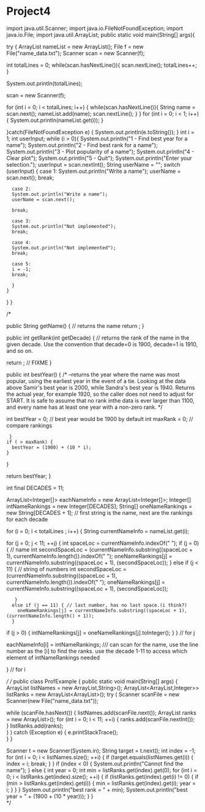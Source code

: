 # Project4
import java.util.Scanner;
import java.io.FileNotFoundException;
import java.io.File;
import java.util.ArrayList;
public static void main(String[] args){

try {
 ArrayList<String> nameList = new ArrayList<String>();
  File f = new File("name_data.txt");
  Scanner scan = new Scanner(f);

  int totalLines = 0;
  while(scan.hasNextLine()){
    scan.nextLine();
    totalLines++;
  }

  System.out.println(totalLines);

  scan = new Scanner(f);

  for (int i = 0; i < totalLines; i++) {
    while(scan.hasNextLine()){
      String name = scan.next();
      nameList.add(name);
      scan.nextLine();
  }
  }
 for (int i = 0; i < 1; i++){
   System.out.println(nameList.get(i));
 }



}catch(FileNotFoundException e) {
System.out.println(e.toString());
}
int i = 1;
int userInput;
  while (i > 0){
    System.out.println("1 - Find best year for a name");
    System.out.println("2 - Find best rank for a name");
    System.out.println("3 - Plot popularity of a name");
    System.out.println("4 - Clear plot");
    System.out.println("5 - Quit");
    System.out.println("Enter your selection.");
    userInput = scan.nextInt();
    String userName = "";
    switch (userInput) {
      case 1:
      System.out.println("Write a name");
      userName = scan.next();
      break;

      case 2:
      System.out.println("Write a name");
      userName = scan.next();
      
      break;

      case 3:
      System.out.println("Not implemented");
      break;

      case 4:
      System.out.println("Not implemented");
      break;

      case 5:
      i = -1;
      break;

      }
    }
  }
}


/*


public String getName() { // returns the name
 return ;
}

public int getRank(int getDecade) { // returns the rank of the name in the given decade. Use the convention that decade=0 is 1900, decade=1 is 1910, and so on. 




return ; // FIXME
}

public int bestYear() { /* –returns the year where the name was most popular, using the earliest year in the event of a tie. Looking at the data above Samir's best year is 2000, while Sandra's best year is 1940. Returns the actual year, for example 1920, so the caller does not need to adjust for START. It is safe to assume that no rank inthe data is ever larger than 1100, and every name has at least one year with a non-zero rank. */

int bestYear = 0; // best year would be 1900 by default
int maxRank = 0; // compare rankings
     
     }
    if ( > maxRank) {
      bestYear = (1900) + (10 * i);
    }
  }

return bestYear;
}

int final DECADES = 11; 

ArrayList<Integer[]> eachNameInfo = new ArrayList<Integer[]>;
Integer[] intNameRankings = new Integer[DECADES];
String[] oneNameRankings = new String[DECADES + 1]; // first string is the name, next are the rankings for each decade

for (i = 0; i < totalLines ; i++) { 
   String currentNameInfo = nameList.get(i);
   
                          
  for (j = 0; j < 11; ++j) { 
      int spaceLoc = currentNameInfo.indexOf(" ");
      if (j = 0) { // name
      int secondSpaceLoc = (currentNameInfo.substring((spaceLoc + 1),  currentNameInfo.length()).indexOf(" "); 
        oneNameRankings[j] = currentNameInfo.substring((spaceLoc + 1), (secondSpaceLoc)); 
      }
      else if (j < 11) { // string of numbers
      int secondSpaceLoc = (currentNameInfo.substring((spaceLoc + 1),  currentNameInfo.length()).indexOf(" "); 
        oneNameRankings[j] = currentNameInfo.substring((spaceLoc + 1), (secondSpaceLoc));  
        
       }
      else if (j == 11) { // last number, has no last space.(i think?)
        oneNameRankings[j] = currentNameInfo.substring((spaceLoc + 1), (currentNameInfo.length() + 1));            
      }
   
   if (j > 0) {
      intNameRankings[j] = oneNameRankings[j].toInteger();
   }
  } // for j
  
 eachNameInfo[i] = intNameRankings; /// can scan for the name, use the line number as the [i] to find the ranks. use the decade 1-11 to access which element of intNameRankings needed
  
 } // for i

*/
/*
public class ProfExample {
   public static void main(String[] args) {
      ArrayList<String> listNames = new ArrayList,String>();
      ArrayList<ArrayList,Integer>> listRanks = new ArrayList<ArrayList<Integer>>();
 try (
   Scanner scanFile = new Scanner(new File("name_data.txt"));
 
   while (scanFile.hasNext()) {
     listNames.add(scanFile.next());
     ArrayList<Integer> ranks = new ArrayList<Integer>>();
        for (int i = 0; i < 11; ++i) {
             ranks.add(scanFile.nextInt());                  
         }
         listRanks.add(ranks);                      
   }
 )
   catch (Exception e) {
       e.printStackTrace();                        
                      }
   } 
                               
  Scanner t = new Scanner(System.in);
  String target = t.next();
  int index = -1;
  for (int i = 0; i < listNames.size(); ++i) {
      if (target.equals(listNames.get(i)) {
          index = i;
          break;
      } 
  }
  if (index < 0) {
     System.out.println("Cannot find the name");
  }
  else {
      int year = 0; 
      int min = listRanks.get(index).get(0);
      for (int i = 0; i < listRanks.get(index).size(); ++i) {
           if (listRanks.get(index).get(i) != 0) {
               if (min > listRanks.get(index).get(i)) {
                   min = listRanks.get(index).get(i);
                   year = i;
               }
           }
      }
      System.out.println("best rank = " + min);
      System.out.println("best year = " + (1900 + (10 * year)));
  }
}                             
*/
